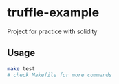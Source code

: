 # truffle-example

<p>Project for practice with solidity</p>

## Usage

```bash
make test
# check Makefile for more commands
```
